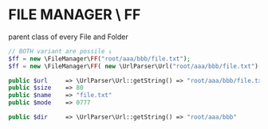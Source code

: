 # FILE MANAGER \ FF
 parent class of every File and Folder


```php
// BOTH variant are possile ↓
$ff = new \FileManager\FF("root/aaa/bbb/file.txt");
$ff = new \FileManager\FF( new \UrlParser\Url("root/aaa/bbb/file.txt") );

public $url		=> \UrlParser\Url::getString() => "root/aaa/bbb/file.txt"
public $size 	=> 80
public $name 	=> "file.txt"
public $mode 	=> 0777

public $dir		=> \UrlParser\Url::getString() => "root/aaa/bbb"
```
